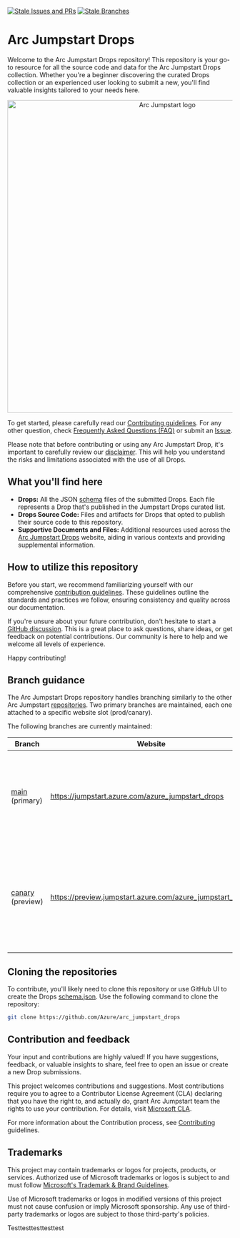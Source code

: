 [![Stale Issues and PRs](https://github.com/Azure/arc_jumpstart_drops/actions/workflows/stale-issues-pr.yaml/badge.svg?branch=main)](https://github.com/Azure/arc_jumpstart_drops/actions/workflows/stale-issues-pr.yaml) [![Stale Branches](https://github.com/Azure/arc_jumpstart_drops/actions/workflows/stale-branches.yaml/badge.svg)](https://github.com/Azure/arc_jumpstart_drops/actions/workflows/stale-branches.yaml)

# Arc Jumpstart Drops

Welcome to the Arc Jumpstart Drops repository! This repository is your go-to resource for all the source code and data for the Arc Jumpstart Drops collection. Whether you're a beginner discovering the curated Drops collection or an experienced user looking to submit a new, you'll find valuable insights tailored to your needs here.

<p align="center">
  <img src="./img/drops_banner.png" alt="Arc Jumpstart logo" width="700">
</p>

To get started, please carefully read our [Contributing guidelines](https://aka.ms/JumpstartDropsContribute). For any other question, check [Frequently Asked Questions (FAQ)](./FAQ.md) or submit an [Issue](./issues).

Please note that before contributing or using any Arc Jumpstart Drop, it's important to carefully review our [disclaimer](./DISCLAIMER.md). This will help you understand the risks and limitations associated with the use of all Drops.

## What you'll find here

- **Drops:** All the JSON [schema](./SCHEMA.md) files of the submitted Drops. Each file represents a Drop that's published in the Jumpstart Drops curated list. 
- **Drops Source Code:** Files and artifacts for Drops that opted to publish their source code to this repository.
- **Supportive Documents and Files:** Additional resources used across the [Arc Jumpstart Drops](https://jumpstart.azure.com/azure_jumpstart_drops) website, aiding in various contexts and providing supplemental information.

## How to utilize this repository

Before you start, we recommend familiarizing yourself with our comprehensive [contribution guidelines](https://aka.ms/JumpstartContribution). These guidelines outline the standards and practices we follow, ensuring consistency and quality across our documentation.

If you're unsure about your future contribution, don't hesitate to start a [GitHub discussion](https://aka.ms/JumpstartDiscussions). This is a great place to ask questions, share ideas, or get feedback on potential contributions. Our community is here to help and we welcome all levels of experience.

Happy contributing!

## Branch guidance

The Arc Jumpstart Drops repository handles branching similarly to the other Arc Jumpstart [repositories](https://github.com/Azure/arc_jumpstart_docs). Two primary branches are maintained, each one attached to a specific website slot (prod/canary). 

The following branches are currently maintained:

| Branch                                                       | Website                    | Description                                                                                      |
| ------------------------------------------------------------ | -------------------------- | ------------------------------------------------------------------------------------------------ |
| [main](https://github.com/Azure/arc_jumpstart_drops/) (primary)               | https://jumpstart.azure.com/azure_jumpstart_drops      | Latest Arc Jumpstart public website. This is the latest documentation and Drops available in the deployed to the production slot. |
| [canary](https://github.com/Azure/arc_jumpstart_drops/tree/canary) (preview) | https://preview.jumpstart.azure.com/azure_jumpstart_drops | Pre-release documentation. Document and Drops updates should be merged to the canary branch for preview validation before merging to the main branch. |

## Cloning the repositories

To contribute, you'll likely need to clone this repository or use GitHub UI to create the Drops [schema.json](./SCHEMA.md). Use the following command to clone the repository:

```bash
git clone https://github.com/Azure/arc_jumpstart_drops
```

## Contribution and feedback

Your input and contributions are highly valued! If you have suggestions, feedback, or valuable insights to share, feel free to open an issue or create a new Drop submissions. 

This project welcomes contributions and suggestions. Most contributions require you to agree to a
Contributor License Agreement (CLA) declaring that you have the right to, and actually do, grant Arc Jumpstart team the rights to use your contribution. For details, visit [Microsoft CLA](https://cla.opensource.microsoft.com).

For more information about the Contribution process, see [Contributing](https://aka.ms/JumpstartDropsContribute) guidelines.

## Trademarks

This project may contain trademarks or logos for projects, products, or services. Authorized use of Microsoft trademarks or logos is subject to and must follow [Microsoft's Trademark & Brand Guidelines](https://www.microsoft.com/legal/intellectualproperty/trademarks/usage/general).

Use of Microsoft trademarks or logos in modified versions of this project must not cause confusion or imply Microsoft sponsorship.
Any use of third-party trademarks or logos are subject to those third-party's policies.

Testtesttesttesttest